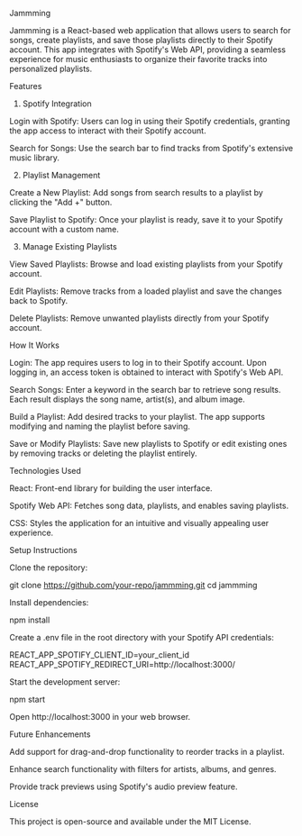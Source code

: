 Jammming

Jammming is a React-based web application that allows users to search for songs, create playlists, and save those playlists directly to their Spotify account. This app integrates with Spotify's Web API, providing a seamless experience for music enthusiasts to organize their favorite tracks into personalized playlists.

Features

1. Spotify Integration

Login with Spotify: Users can log in using their Spotify credentials, granting the app access to interact with their Spotify account.

Search for Songs: Use the search bar to find tracks from Spotify's extensive music library.

2. Playlist Management

Create a New Playlist: Add songs from search results to a playlist by clicking the "Add +" button.

Save Playlist to Spotify: Once your playlist is ready, save it to your Spotify account with a custom name.

3. Manage Existing Playlists

View Saved Playlists: Browse and load existing playlists from your Spotify account.

Edit Playlists: Remove tracks from a loaded playlist and save the changes back to Spotify.

Delete Playlists: Remove unwanted playlists directly from your Spotify account.

How It Works

Login: The app requires users to log in to their Spotify account. Upon logging in, an access token is obtained to interact with Spotify's Web API.

Search Songs: Enter a keyword in the search bar to retrieve song results. Each result displays the song name, artist(s), and album image.

Build a Playlist: Add desired tracks to your playlist. The app supports modifying and naming the playlist before saving.

Save or Modify Playlists: Save new playlists to Spotify or edit existing ones by removing tracks or deleting the playlist entirely.

Technologies Used

React: Front-end library for building the user interface.

Spotify Web API: Fetches song data, playlists, and enables saving playlists.

CSS: Styles the application for an intuitive and visually appealing user experience.

Setup Instructions

Clone the repository:

git clone https://github.com/your-repo/jammming.git
cd jammming

Install dependencies:

npm install

Create a .env file in the root directory with your Spotify API credentials:

REACT_APP_SPOTIFY_CLIENT_ID=your_client_id
REACT_APP_SPOTIFY_REDIRECT_URI=http://localhost:3000/

Start the development server:

npm start

Open http://localhost:3000 in your web browser.

Future Enhancements

Add support for drag-and-drop functionality to reorder tracks in a playlist.

Enhance search functionality with filters for artists, albums, and genres.

Provide track previews using Spotify's audio preview feature.

License

This project is open-source and available under the MIT License.

